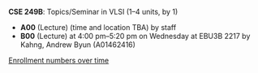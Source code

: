 **CSE 249B**: Topics/Seminar in VLSI (1–4 units, by 1)

- **A00** (Lecture) (time and location TBA) by staff
- **B00** (Lecture) at 4:00 pm–5:20 pm on Wednesday at EBU3B 2217 by Kahng, Andrew Byun (A01462416)

[Enrollment numbers over time](./CSE249B.tsv)
